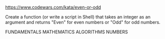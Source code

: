 https://www.codewars.com/kata/even-or-odd

Create a function (or write a script in Shell) that takes an integer as an argument and returns "Even" for even numbers or "Odd" for odd numbers.

FUNDAMENTALS MATHEMATICS ALGORITHMS NUMBERS